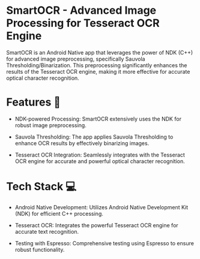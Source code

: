 <h1>SmartOCR - Advanced Image Processing for Tesseract OCR Engine</h1>


SmartOCR is an Android Native app that leverages the power of NDK (C++) for advanced image preprocessing, specifically Sauvola Thresholding/Binarization. This preprocessing significantly enhances the results of the Tesseract OCR engine, making it more effective for accurate optical character recognition.

<h1>Features 🚀</h1>

- NDK-powered Processing: SmartOCR extensively uses the NDK for robust image preprocessing.

- Sauvola Thresholding: The app applies Sauvola Thresholding to enhance OCR results by effectively binarizing images.

- Tesseract OCR Integration: Seamlessly integrates with the Tesseract OCR engine for accurate and powerful optical character recognition.

<h1>Tech Stack 💻</h1>

- Android Native Development: Utilizes Android Native Development Kit (NDK) for efficient C++ processing.

- Tesseract OCR: Integrates the powerful Tesseract OCR engine for accurate text recognition.

- Testing with Espresso: Comprehensive testing using Espresso to ensure robust functionality.
